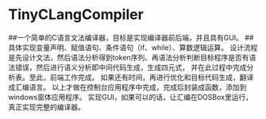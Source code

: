 # TinyCLangCompiler
##一个简单的C语言文法编译器，目标是实现编译器前后端，并且具有GUI。
##具体实现变量声明、赋值语句、条件语句（if、while）、算数逻辑运算。
  设计流程是先设计文法，然后语法分析得到token序列、再语法分析判断目标程序是否有语法错误，然后进行语义分析即中间代码生成，生成四元式，
  并在此过程中完成分析表。至此，前端工作完成。
  如果还有时间，再进行优化和目标代码生成，翻译成汇编语言。
  以上才做在控制台应用程序中完成，完成后封装成函数，添加到windows窗体应用程序。
  实现GUI，如果可以的话，让汇编在DOSBox里运行，真正实现完整的编译器。
